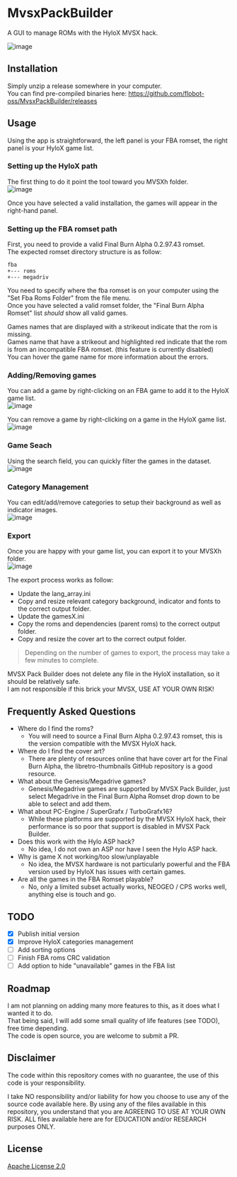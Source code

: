 # MvsxPackBuilder
 A GUI to manage ROMs with the HyloX MVSX hack.

![image](docs/mvsxpackbuilder.png)

## Installation
Simply unzip a release somewhere in your computer.  
You can find pre-compiled binaries here: https://github.com/flobot-oss/MvsxPackBuilder/releases

## Usage
Using the app is straightforward, the left panel is your FBA romset, the right panel is your HyloX game list.

### Setting up the HyloX path
The first thing to do it point the tool toward you MVSXh folder.  
![image](docs/Open_MVSXh_folder.png)

Once you have selected a valid installation, the games will appear in the right-hand panel.

### Setting up the FBA romset path

First, you need to provide a valid Final Burn Alpha 0.2.97.43 romset.  
The expected romset directory structure is as follow:

    fba
    +--- roms
    +--- megadriv

You need to specify where the fba romset is on your computer using the "Set Fba Roms Folder" from the file menu.  
Once you have selected a valid romset folder, the "Final Burn Alpha Romset" list *should* show all valid games.  

Games names that are displayed with a strikeout indicate that the rom is missing.  
Games name that have a strikeout and highlighted red indicate that the rom is from an incompatible FBA romset. (this feature is currently disabled)  
You can hover the game name for more information about the errors.

### Adding/Removing games
You can add a game by right-clicking on an FBA game to add it to the HyloX game list.  
![image](docs/add_game.png)

You can remove a game by right-clicking on a game in the HyloX game list.  
![image](docs/remove_game.png)

### Game Seach
Using the search field, you can quickly filter the games in the dataset.  
![image](docs/search_filter.png)

### Category Management
You can edit/add/remove categories to setup their background as well as indicator images.  
![image](docs/category_edit.png)

### Export
Once you are happy with your game list, you can export it to your MVSXh folder.  
![image](docs/export.png)

The export process works as follow:
- Update the lang_array.ini
- Copy and resize relevant category background, indicator and fonts to the correct output folder.
- Update the gamesX.ini 
- Copy the roms and dependencies (parent roms) to the correct output folder.
- Copy and resize the cover art to the correct output folder. 

> Depending on the number of games to export, the process may take a few minutes to complete.

MVSX Pack Builder does not delete any file in the HyloX installation, so it should be relatively safe.  
I am not responsible if this brick your MVSX, USE AT YOUR OWN RISK!

## Frequently Asked Questions
- Where do I find the roms?
    - You will need to source a Final Burn Alpha 0.2.97.43 romset, this is the version compatible with the MVSX HyloX hack.
- Where do I find the cover art?
    - There are plenty of resources online that have cover art for the Final Burn Alpha, the libretro-thumbnails GitHub repository is a good resource.
- What about the Genesis/Megadrive games?
    - Genesis/Megadrive games are supported by MVSX Pack Builder, just select Megadrive in the Final Burn Alpha Romset drop down to be able to select and add them.
- What about PC-Engine / SuperGrafx / TurboGrafx16?
    - While these platforms are supported by the MVSX HyloX hack, their performance is so poor that support is disabled in MVSX Pack Builder. 
- Does this work with the Hylo ASP hack?
    - No idea, I do not own an ASP nor have I seen the Hylo ASP hack.
- Why is game X not working/too slow/unplayable
    - No idea, the MVSX hardware is not particularly powerful and the FBA version used by HyloX has issues with certain games.
- Are all the games in the FBA Romset playable?
    - No, only a limited subset actually works, NEOGEO / CPS works well, anything else is touch and go.

## TODO
- [x] Publish initial version
- [x] Improve HyloX categories management
- [ ] Add sorting options
- [ ] Finish FBA roms CRC validation
- [ ] Add option to hide "unavailable" games in the FBA list

## Roadmap
I am not planning on adding many more features to this, as it does what I wanted it to do.  
That being said, I will add some small quality of life features (see TODO), free time depending.  
The code is open source, you are welcome to submit a PR.

## Disclaimer
The code within this repository comes with no guarantee, the use of this code is your responsibility.

I take NO responsibility and/or liability for how you choose to use any of the source code available here. By using any of the files available in this repository, you understand that you are AGREEING TO USE AT YOUR OWN RISK. ALL files available here are for EDUCATION and/or RESEARCH purposes ONLY.

## License
[Apache License 2.0](https://choosealicense.com/licenses/apache-2.0/)










